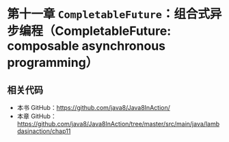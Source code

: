 # 第十一章 `CompletableFuture`：组合式异步编程（CompletableFuture: composable asynchronous programming）



## 相关代码

- 本书 GitHub：https://github.com/java8/Java8InAction/
- 本章 GitHub：https://github.com/java8/Java8InAction/tree/master/src/main/java/lambdasinaction/chap11